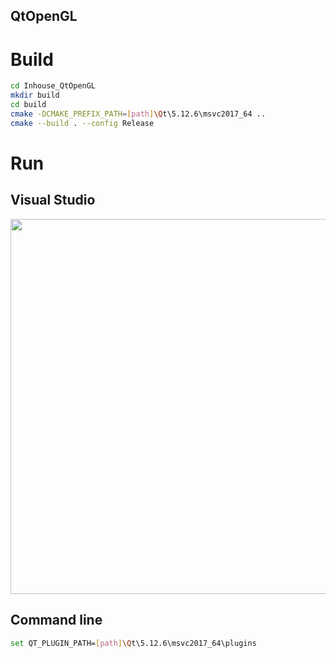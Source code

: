 ## QtOpenGL

# Build

```bash
cd Inhouse_QtOpenGL
mkdir build
cd build
cmake -DCMAKE_PREFIX_PATH=[path]\Qt\5.12.6\msvc2017_64 ..
cmake --build . --config Release
```

# Run

## Visual Studio

<div align=center>
<img src="https://github.com/winsingaaron/Inhouse_QtOpenGL/blob/master/resource/images/set_up_in_vs.jpg?raw=true" width="600">
</div>

## Command line
```bash
set QT_PLUGIN_PATH=[path]\Qt\5.12.6\msvc2017_64\plugins
```